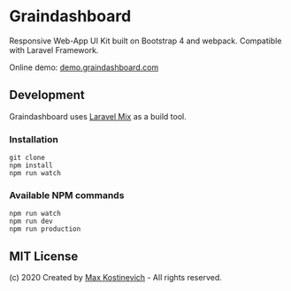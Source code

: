 # Graindashboard

Responsive Web-App UI Kit built on Bootstrap 4 and webpack.
Compatible with Laravel Framework.

Online demo: [demo.graindashboard.com](https://demo.graindashboard.com)

## Development
Graindashboard uses [Laravel Mix](https://github.com/JeffreyWay/laravel-mix)  as a build tool.
### Installation
```
git clone
npm install
npm run watch
```
### Available NPM commands
```
npm run watch
npm run dev
npm run production
```

## MIT License
(c) 2020 Created by [Max Kostinevich](https://maxkostinevich.com) - All rights reserved.
